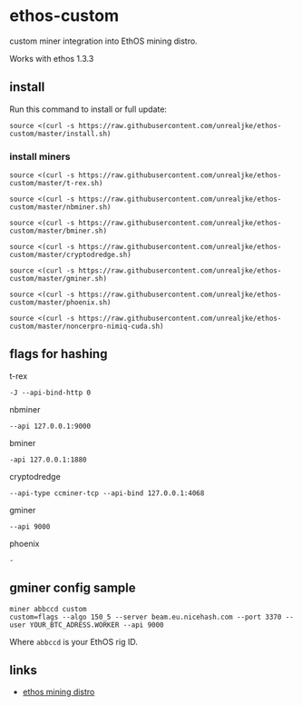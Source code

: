 # ethos-custom
custom miner integration into EthOS mining distro.

Works with ethos 1.3.3

## install

Run this command to install or full update:
```
source <(curl -s https://raw.githubusercontent.com/unrealjke/ethos-custom/master/install.sh)
```
### install miners
```
source <(curl -s https://raw.githubusercontent.com/unrealjke/ethos-custom/master/t-rex.sh)
```
```
source <(curl -s https://raw.githubusercontent.com/unrealjke/ethos-custom/master/nbminer.sh)
```
```
source <(curl -s https://raw.githubusercontent.com/unrealjke/ethos-custom/master/bminer.sh)
```
```
source <(curl -s https://raw.githubusercontent.com/unrealjke/ethos-custom/master/cryptodredge.sh)
```
```
source <(curl -s https://raw.githubusercontent.com/unrealjke/ethos-custom/master/gminer.sh)
```
```
source <(curl -s https://raw.githubusercontent.com/unrealjke/ethos-custom/master/phoenix.sh)
```
```
source <(curl -s https://raw.githubusercontent.com/unrealjke/ethos-custom/master/noncerpro-nimiq-cuda.sh)
```
## flags for hashing
t-rex
```
-J --api-bind-http 0
```
nbminer
```
--api 127.0.0.1:9000
```
bminer
```
-api 127.0.0.1:1880
```
cryptodredge
```
--api-type ccminer-tcp --api-bind 127.0.0.1:4068
```
gminer
```
--api 9000
```
phoenix
```
-
```

## gminer config sample
```
miner abbccd custom
custom=flags --algo 150_5 --server beam.eu.nicehash.com --port 3370 --user YOUR_BTC_ADRESS.WORKER --api 9000
```
Where ```abbccd``` is your EthOS rig ID.

## links

 * [ethos mining distro](http://ethosdistro.com)
